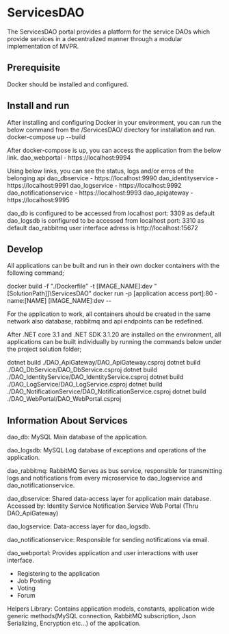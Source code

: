 # ServicesDAO

  The ServicesDAO portal provides a platform for the service DAOs which provide services in a decentralized manner through a modular implementation of MVPR.

## Prerequisite
Docker should be installed and configured.

## Install and run
After installing and configuring Docker in your environment, you can run the below command from the /ServicesDAO/ directory for installation and run.
docker-compose up --build

After docker-compose is up, you can access the application from the below link.
dao_webportal - https://localhost:9994

Using below links, you can see the status, logs and/or erros of the belonging api
dao_dbservice - https://localhost:9990
dao_identityservice - https://localhost:9991
dao_logservice - https://localhost:9992
dao_notificationservice - https://localhost:9993
dao_apigateway - https://localhost:9995

dao_db is configured to be accessed from localhost port: 3309 as default
dao_logsdb is configured to be accessed from localhost port: 3310 as default
dao_rabbitmq user interface adress is http://localhost:15672

## Develop

All applications can be built and run in their own docker containers with the following command;

docker build -f "./Dockerfile" -t [IMAGE_NAME]:dev "[SolutionPath]]\ServicesDAO"
docker run -p [application access port]:80 -name:[NAME]  [IMAGE_NAME]:dev --

For the application to work, all containers should be created in the same network also database, rabbitmq and api endpoints can be redefined.

After .NET core 3.1 and .NET SDK 3.1.20 are installed on the environment, all applications can be built individually by running the commands below under the project solution folder;

dotnet build ./DAO_ApiGateway/DAO_ApiGateway.csproj
dotnet build ./DAO_DbService/DAO_DbService.csproj
dotnet build ./DAO_IdentityService/DAO_IdentityService.csproj
dotnet build ./DAO_LogService/DAO_LogService.csproj
dotnet build ./DAO_NotificationService/DAO_NotificationService.csproj
dotnet build ./DAO_WebPortal/DAO_WebPortal.csproj

## Information About Services
dao_db:
MySQL
Main database of the application.

dao_logsdb:
MySQL
Log database of exceptions and operations of the application.

dao_rabbitmq:
RabbitMQ
Serves as bus service, responsible for transmitting logs and notifications from every microservice to dao_logservice and dao_notificationservice.

dao_dbservice:
Shared data-access layer for application main database.
Accessed by:
Identity Service
Notification Service
Web Portal (Thru DAO_ApiGateway)

dao_logservice:
Data-access layer for dao_logsdb.

dao_notificationservice:
Responsible for sending notifications via email.

dao_webportal:
Provides application and user interactions with user interface.
- Registering to the application
- Job Posting
- Voting
- Forum

Helpers Library:
Contains application models, constants, application wide generic methods(MySQL connection, RabbitMQ subscription, Json Serializing, Encryption etc...) of the application.









